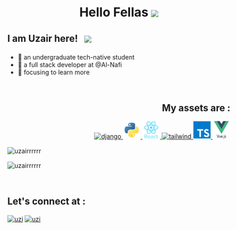 <h1 align="center"> Hello Fellas
<img align="center" src = "https://media2.giphy.com/media/QssGEmpkyEOhBCb7e1/giphy.gif?cid=ecf05e47a0n3gi1bfqntqmob8g9aid1oyj2wr3ds3mg700bl&rid=giphy.gif" width = 120px>
<h2>
  <p align="left">
    I am Uzair here! 
    <img src="https://raw.githubusercontent.com/MartinHeinz/MartinHeinz/master/wave.gif" width="30px" style="vertical-align:middle; margin-left: 10px;">
  </p>
</h2>


- 🌱 an undergraduate tech-native student
- 🌟 a full stack developer at @Al-Nafi
- 🔭 focusing to learn more

<br>
<h2 align="right">  My assets are : </h2>
<p align="right"> <a href="https://www.djangoproject.com/" target="_blank" rel="noreferrer"> <img src="https://cdn.worldvectorlogo.com/logos/django.svg" alt="django" width="40" height="40"/> </a> <a href="https://www.python.org" target="_blank" rel="noreferrer"> <img src="https://raw.githubusercontent.com/devicons/devicon/master/icons/python/python-original.svg" alt="python" width="40" height="40"/> </a> <a href="https://reactjs.org/" target="_blank" rel="noreferrer"> <img src="https://raw.githubusercontent.com/devicons/devicon/master/icons/react/react-original-wordmark.svg" alt="react" width="40" height="40"/> </a> <a href="https://tailwindcss.com/" target="_blank" rel="noreferrer"> <img src="https://www.vectorlogo.zone/logos/tailwindcss/tailwindcss-icon.svg" alt="tailwind" width="40" height="40"/> </a> <a href="https://www.typescriptlang.org/" target="_blank" rel="noreferrer"> <img src="https://raw.githubusercontent.com/devicons/devicon/master/icons/typescript/typescript-original.svg" alt="typescript" width="40" height="40"/> </a> <a href="https://vuejs.org/" target="_blank" rel="noreferrer"> <img src="https://raw.githubusercontent.com/devicons/devicon/master/icons/vuejs/vuejs-original-wordmark.svg" alt="vuejs" width="40" height="40"/> </a> </p>
<p><img align="center" src="https://github-readme-stats.vercel.app/api/top-langs?username=uzairrrrrr&show_icons=true&locale=en&layout=compact" alt="uzairrrrrr" /></p>

<p><img align="center" src="https://github-readme-streak-stats.herokuapp.com/?user=uzairrrrrr&" alt="uzairrrrrr" /></p>
<br>
<h2> Let's connect at :  </h2>
  <p align="left">
  <a href="https://www.linkedin.com/in/uzair-" target="blank"><img align="center"
      src="https://raw.githubusercontent.com/rahuldkjain/github-profile-readme-generator/master/src/images/icons/Social/linked-in-alt.svg"
      alt="uzi" height="30" width="40" /></a>  <a href="https://www.instagram.com/itzzz_uzi/" target="blank"><img align="center"
      src="https://raw.githubusercontent.com/rahuldkjain/github-profile-readme-generator/master/src/images/icons/Social/instagram.svg"
      alt="uzi" height="30" width="40" /></a>

</p>
